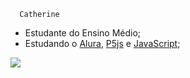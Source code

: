       Catherine

- Estudante do Ensino Médio;
- Estudando o [Alura](https://www.alura.com.), [P5js](https://www.p5js.com.br) e [JavaScript](https://www.javascript.com.br);

![](https://media.tenor.com/oYFvSy0dkB8AAAAi/lilo-and-stitch-hi.gif)
